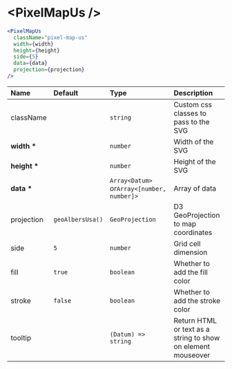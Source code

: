 # \<PixelMapUs \/>

```jsx
<PixelMapUs
  className="pixel-map-us"
  width={width}
  height={height}
  side={5}
  data={data}
  projection={projection}
/>
```

| Name             | Default          | Type                                       | Description                                                  |
| :--------------- | :--------------- | :----------------------------------------- | :----------------------------------------------------------- |
| className        |                  | `string`                                   | Custom css classes to pass to the SVG                        |
| <b>width \*</b>  |                  | `number`                                   | Width of the SVG                                             |
| <b>height \*</b> |                  | `number`                                   | Height of the SVG                                            |
| <b>data \*</b>   |                  | `Array<Datum>` or`Array<[number, number]>` | Array of data                                                |
| projection       | `geoAlbersUsa()` | `GeoProjection`                            | D3 GeoProjection to map coordinates                          |
| side             | `5`              | `number`                                   | Grid cell dimension                                          |
| fill             | `true`           | `boolean`                                  | Whether to add the fill color                                |
| stroke           | `false`          | `boolean`                                  | Whether to add the stroke color                              |
| tooltip          |                  | `(Datum) => string`                        | Return HTML or text as a string to show on element mouseover |
